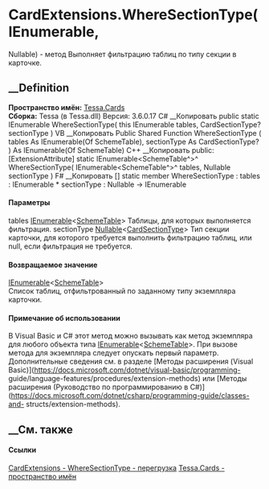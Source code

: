 # CardExtensions.WhereSectionType(IEnumerable<SchemeTable>,
Nullable<CardSectionType>) - метод
Выполняет фильтрацию таблиц по типу секции в карточке.
## __Definition
 **Пространство имён:** [Tessa.Cards](N_Tessa_Cards.htm)  
 **Сборка:** Tessa (в Tessa.dll) Версия: 3.6.0.17
C# __Копировать
     public static IEnumerable<SchemeTable> WhereSectionType(
    	this IEnumerable<SchemeTable> tables,
    	CardSectionType? sectionType
    )
VB __Копировать
    <ExtensionAttribute>
    Public Shared Function WhereSectionType ( 
    	tables As IEnumerable(Of SchemeTable),
    	sectionType As CardSectionType?
    ) As IEnumerable(Of SchemeTable)
C++ __Копировать
     public:
    [ExtensionAttribute]
    static IEnumerable<SchemeTable^>^ WhereSectionType(
    	IEnumerable<SchemeTable^>^ tables, 
    	Nullable<CardSectionType> sectionType
    )
F# __Копировать
     [<ExtensionAttribute>]
    static member WhereSectionType : 
            tables : IEnumerable<SchemeTable> * 
            sectionType : Nullable<CardSectionType> -> IEnumerable<SchemeTable> 
#### Параметры
tables
[IEnumerable](https://learn.microsoft.com/dotnet/api/system.collections.generic.ienumerable-1)<[SchemeTable](T_Tessa_Scheme_SchemeTable.htm)>
    Таблицы, для которых выполняется фильтрация.
sectionType
[Nullable](https://learn.microsoft.com/dotnet/api/system.nullable-1)<[CardSectionType](T_Tessa_Cards_CardSectionType.htm)>
     Тип секции карточки, для которого требуется выполнить фильтрацию таблиц, или null, если фильтрация не требуется. 
#### Возвращаемое значение
[IEnumerable](https://learn.microsoft.com/dotnet/api/system.collections.generic.ienumerable-1)<[SchemeTable](T_Tessa_Scheme_SchemeTable.htm)>  
Список таблиц, отфильтрованный по заданному типу экземпляра карточки.
#### Примечание об использовании
В Visual Basic и C# этот метод можно вызывать как метод экземпляра для любого
объекта типа
[IEnumerable](https://learn.microsoft.com/dotnet/api/system.collections.generic.ienumerable-1)<[SchemeTable](T_Tessa_Scheme_SchemeTable.htm)>.
При вызове метода для экземпляра следует опускать первый параметр.
Дополнительные сведения см. в разделе [Методы расширения (Visual
Basic)](https://docs.microsoft.com/dotnet/visual-basic/programming-
guide/language-features/procedures/extension-methods) или [Методы расширения
(Руководство по программированию в
C#)](https://docs.microsoft.com/dotnet/csharp/programming-guide/classes-and-
structs/extension-methods).
##  __См. также
#### Ссылки
[CardExtensions - ](T_Tessa_Cards_CardExtensions.htm)
[WhereSectionType -
перегрузка](Overload_Tessa_Cards_CardExtensions_WhereSectionType.htm)
[Tessa.Cards - пространство имён](N_Tessa_Cards.htm)
